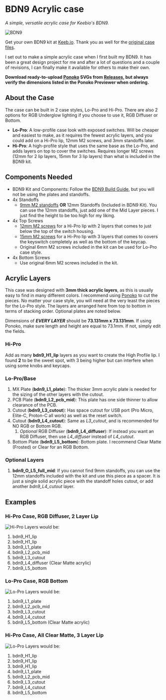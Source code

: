# BDN9 Acrylic case
_A simple, versatile acrylic case for Keebio's BDN9._

![BDN9](https://i.imgur.com/pai9M0m.jpg)

Get your own BDN9 kit at [Keeb.io](https://keeb.io/collections/keyboard-pcbs/products/bdn9-3x3-9-key-macropad-rotary-encoder-support?variant=15959960944734). Thank you as well for the [original case files](https://github.com/keebio/BDN9-case).

I set out to make a simple acrylic case when I first built my BDN9. It has been a great design project for me and after a lot of questions and a couple of revisions, I can finally make it available for others to make their own.

**Download ready-to-upload [Ponoko](https://www.ponoko.com/) SVGs from [Releases](/releases/latest), but always verify the dimensions listed in the Ponoko Previewer when ordering.**

## About the Case

The case can be built in 2 case styles, Lo-Pro and Hi-Pro. There are also 2 options for RGB Underglow lighting if you choose to use it, RGB Diffuser or Bottom.

- **Lo-Pro**: A low-profile case look with exposed switches. Will be cheaper and easiest to make, as it requires the fewest acrylic layers, and you could add on a Hi-Pro lip, 12mm M2 screws, and 3mm standoffs later.
- **Hi-Pro**: A high-profile style that uses the same base as the Lo-Pro, and adds layers on top to cover the switches. Requires longer M2 screws (12mm for 2 lip layers, 15mm for 3 lip layers) than what is included in the BDN9 kit.

## Components Needed

- BDN9 Kit and Components: Follow the [BDN9 Build Guide](https://docs.keeb.io/bdn9-build-guide/), but you will not be using the plates and standoffs.
- 4x Standoffs
  - [9mm M2 standoffs](https://www.aliexpress.com/item/32968906213.html?spm=a2g0s.9042311.0.0.49014c4dnATcyT) **OR** 12mm Standoffs (Included in BDN9 Kit). You can use the 12mm standoffs, just add one of the Mid Layer pieces. I just find the height to be too high for my liking.
- 4x Top Screws
  - [12mm M2 screws](https://www.mcmaster.com/92000A019) for a Hi-Pro lip with 2 layers that comes to just below the top of the switch housing.
  - [15mm M2 screws](https://www.mcmaster.com/95836A115) for a Hi-Pro lip with 3 layers that comes to covers the keyswitch completely as well as the bottom of the keycap.
  - Original 6mm M2 screws included in the kit can be used for Lo-Pro case style.
- 4x Bottom Screws
  - Use original 6mm M2 screws included in the kit.

## Acrylic Layers

This case was designed with **3mm thick acrylic layers**, as this is usually easy to find in many different colors. I recommend using [Ponoko](https://www.ponoko.com/) to cut the pieces. No matter your case style, you will need at the very least the pieces for the Lo-Pro style. The layers are arranged here from top to bottom in terms of stacking order. Optional plates are noted below.

Dimensions of ***EVERY LAYER*** should be **73.131mm x 73.131mm**. If using Ponoko, make sure length and height are equal to 73.1mm. If not, simply edit the fields.

### Hi-Pro
Add as many **bdn9\_H1\_lip** layers as you want to create the High Profile lip. I found **2** to be the sweet spot, with 3 being higher but can interfere when using some knobs and keycaps.

### Lo-Pro/Base

1. MX Plate (**bdn9\_L1\_plate**): The thicker 3mm acrylic plate is needed for the sizing of the other layers with the cutout.
2. PCB Plate (**bdn9\_L2\_pcb\_mid**): This plate has one side thinner to allow clearance of the PCB.
3. Cutout (**bdn9\_L3\_cutout**): Has space cutout for USB port (Pro Micro, Elite-C, Proton-C all work) as well as the reset switch.
4. Cutout (**bdn9\_L4\_cutout**): Same as *L3\_cutout*, and is recommended for NO RGB or Bottom RGB.
   1. *Optional* RGB Diffuser (**bdn9\_L4\_diffuser**): If instead you want an RGB Diffuser, then use *L4\_diffuser* instead of *L4\_cutout*.
5. Bottom Plate (**bdn9\_L5\_bottom**): Bottom plate. I recommend Clear Matte (Frosted) or Clear for an RGB Bottom.

### Optional Layers

1. **bdn9\_O\_L5\_full\_mid**: If you cannot find 9mm standoffs, you can use the 12mm standoffs included with the kit and use this piece as a spacer. It is just a single solid acrylic piece with the standoff holes cutout, or add another *bdn9\_L4\_cutout* layer.


## Examples

### Hi-Pro Case, RGB Diffuser, 2 Layer Lip
![Hi-Pro](https://i.imgur.com/mtQvlCx.jpg)
Layers would be:

1. bdn9\_H1\_lip
2. bdn9\_H1\_lip
3. bdn9\_L1\_plate
4. bdn9\_L2\_pcb\_mid
5. bdn9\_L3\_cutout
6. bdn9\_L4\_diffuser (Clear Matte acrylic)
7. bdn9\_L5\_bottom

### Lo-Pro Case, RGB Bottom
![Lo-Pro](https://i.imgur.com/1Mkt1mv.jpg)
Layers would be:

1. bdn9\_L1\_plate
2. bdn9\_L2\_pcb\_mid
3. bdn9\_L3\_cutout
4. bdn9\_L4\_cutout
5. bdn9\_L5\_bottom (Clear Matte acrylic)

### Hi-Pro Case, All Clear Matte, 3 Layer Lip
![Lo-Pro](https://i.imgur.com/d4zhlW3.jpg)
Layers would be:

1. bdn9\_H1\_lip
2. bdn9\_H1\_lip
3. bdn9\_H1\_lip
4. bdn9\_L1\_plate
5. bdn9\_L2\_pcb\_mid
6. bdn9\_L3\_cutout
7. bdn9\_L4\_cutout
8. bdn9\_L5\_bottom
